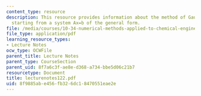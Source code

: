 ```yaml
---
content_type: resource
description: This resource provides information about the method of Gaussian elimination,
  starting from a system Ax=b of the general form.
file: /media/courses/10-34-numerical-methods-applied-to-chemical-engineering-fall-2005/8f9885abe456fb326dc18470551eae2e_lecturenotes122.pdf
file_type: application/pdf
learning_resource_types:
- Lecture Notes
ocw_type: OCWFile
parent_title: Lecture Notes
parent_type: CourseSection
parent_uid: 8f7a6c3f-ae8e-d368-a734-bbe5d06c21b7
resourcetype: Document
title: lecturenotes122.pdf
uid: 8f9885ab-e456-fb32-6dc1-8470551eae2e
---
```

